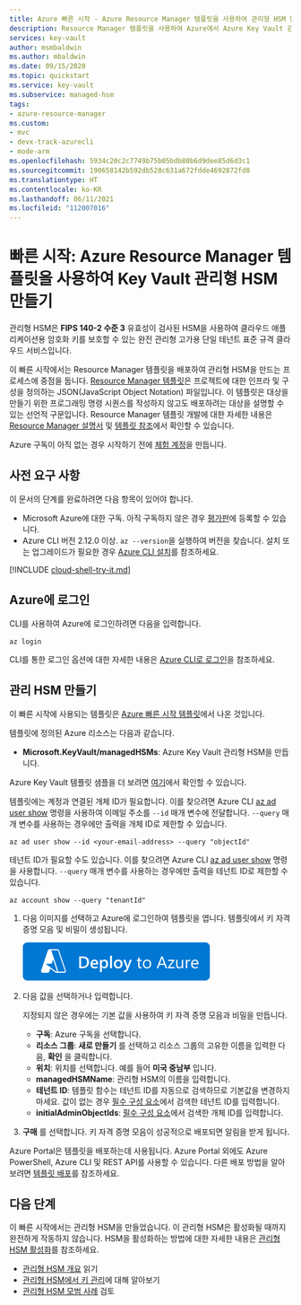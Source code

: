 ```yaml
---
title: Azure 빠른 시작 - Azure Resource Manager 템플릿을 사용하여 관리형 HSM 만들기
description: Resource Manager 템플릿을 사용하여 Azure에서 Azure Key Vault 관리형 HSM을 만드는 방법을 보여주는 빠른 시작
services: key-vault
author: msmbaldwin
ms.author: mbaldwin
ms.date: 09/15/2020
ms.topic: quickstart
ms.service: key-vault
ms.subservice: managed-hsm
tags:
- azure-resource-manager
ms.custom:
- mvc
- devx-track-azurecli
- mode-arm
ms.openlocfilehash: 5934c20c2c7749b75b05bdb80b6d9dee85d6d3c1
ms.sourcegitcommit: 190658142b592db528c631a672fdde4692872fd8
ms.translationtype: HT
ms.contentlocale: ko-KR
ms.lasthandoff: 06/11/2021
ms.locfileid: "112007016"
---
```

# <a name="quickstart-create-an-key-vault-managed-hsm-using-an-azure-resource-manager-template"></a>빠른 시작: Azure Resource Manager 템플릿을 사용하여 Key Vault 관리형 HSM 만들기

관리형 HSM은 **FIPS 140-2 수준 3** 유효성이 검사된 HSM을 사용하여 클라우드 애플리케이션용 암호화 키를 보호할 수 있는 완전 관리형 고가용 단일 테넌트 표준 규격 클라우드 서비스입니다.  

이 빠른 시작에서는 Resource Manager 템플릿을 배포하여 관리형 HSM을 만드는 프로세스에 중점을 둡니다.  [Resource Manager 템플릿](../../azure-resource-manager/templates/overview.md)은 프로젝트에 대한 인프라 및 구성을 정의하는 JSON(JavaScript Object Notation) 파일입니다. 이 템플릿은 대상을 만들기 위한 프로그래밍 명령 시퀀스를 작성하지 않고도 배포하려는 대상을 설명할 수 있는 선언적 구문입니다. Resource Manager 템플릿 개발에 대한 자세한 내용은 [Resource Manager 설명서](../../azure-resource-manager/index.yml) 및 [템플릿 참조](/azure/templates/microsoft.keyvault/allversions)에서 확인할 수 있습니다.

Azure 구독이 아직 없는 경우 시작하기 전에 [체험 계정](https://azure.microsoft.com/free/?WT.mc_id=A261C142F)을 만듭니다.

## <a name="prerequisites"></a>사전 요구 사항

이 문서의 단계를 완료하려면 다음 항목이 있어야 합니다.

- Microsoft Azure에 대한 구독. 아직 구독하지 않은 경우 [평가판](https://azure.microsoft.com/pricing/free-trial)에 등록할 수 있습니다.
- Azure CLI 버전 2.12.0 이상. `az --version`을 실행하여 버전을 찾습니다. 설치 또는 업그레이드가 필요한 경우 [Azure CLI 설치]( /cli/azure/install-azure-cli)를 참조하세요.


[!INCLUDE [cloud-shell-try-it.md](../../../includes/cloud-shell-try-it.md)]

## <a name="sign-in-to-azure"></a>Azure에 로그인

CLI를 사용하여 Azure에 로그인하려면 다음을 입력합니다.

```azurecli
az login
```

CLI를 통한 로그인 옵션에 대한 자세한 내용은 [Azure CLI로 로그인](/cli/azure/authenticate-azure-cli)을 참조하세요.

## <a name="create-a-manage-hsm"></a>관리 HSM 만들기

이 빠른 시작에 사용되는 템플릿은 [Azure 빠른 시작 템플릿](https://azure.microsoft.com/resources/templates/managed-hsm-create/)에서 나온 것입니다.

템플릿에 정의된 Azure 리소스는 다음과 같습니다.

* **Microsoft.KeyVault/managedHSMs**: Azure Key Vault 관리형 HSM을 만듭니다.

Azure Key Vault 템플릿 샘플을 더 보려면 [여기](https://azure.microsoft.com/resources/templates/?resourceType=Microsoft.Keyvault)에서 확인할 수 있습니다.

템플릿에는 계정과 연결된 개체 ID가 필요합니다. 이를 찾으려면 Azure CLI [az ad user show](/cli/azure/ad/user#az_ad_user_show) 명령을 사용하여 이메일 주소를 `--id` 매개 변수에 전달합니다. `--query` 매개 변수를 사용하는 경우에만 출력을 개체 ID로 제한할 수 있습니다.

```azurecli-interactive
az ad user show --id <your-email-address> --query "objectId"
```

테넌트 ID가 필요할 수도 있습니다. 이를 찾으려면 Azure CLI [az ad user show](/cli/azure/account#az_account_show) 명령을 사용합니다. `--query` 매개 변수를 사용하는 경우에만 출력을 테넌트 ID로 제한할 수 있습니다.

 ```azurecli-interactive
 az account show --query "tenantId"
 ```

1. 다음 이미지를 선택하고 Azure에 로그인하여 템플릿을 엽니다. 템플릿에서 키 자격 증명 모음 및 비밀이 생성됩니다.

    <a href="https://portal.azure.com/#create/Microsoft.Template/uri/https%3A%2F%2Fraw.githubusercontent.com%2FAzure%2Fazure-quickstart-templates%2F%2Fmaster%2Fquickstarts%2Fmicrosoft.keyvault%2Fmanaged-hsm-create%2Fazuredeploy.json"><img src="../media/deploy-to-azure.svg" alt="deploy to azure"/></a>

2. 다음 값을 선택하거나 입력합니다.

    지정되지 않은 경우에는 기본 값을 사용하여 키 자격 증명 모음과 비밀을 만듭니다.

    - **구독**: Azure 구독을 선택합니다.
    - **리소스 그룹**: **새로 만들기** 를 선택하고 리소스 그룹의 고유한 이름을 입력한 다음, **확인** 을 클릭합니다.
    - **위치**: 위치를 선택합니다. 예를 들어 **미국 중남부** 입니다.
    - **managedHSMName**: 관리형 HSM의 이름을 입력합니다.
    - **테넌트 ID**: 템플릿 함수는 테넌트 ID를 자동으로 검색하므로 기본값을 변경하지 마세요.  값이 없는 경우 [필수 구성 요소](#prerequisites)에서 검색한 테넌트 ID를 입력합니다.
    * **initialAdminObjectIds**: [필수 구성 요소](#prerequisites)에서 검색한 개체 ID를 입력합니다.

3. **구매** 를 선택합니다. 키 자격 증명 모음이 성공적으로 배포되면 알림을 받게 됩니다.

Azure Portal은 템플릿을 배포하는데 사용됩니다. Azure Portal 외에도 Azure PowerShell, Azure CLI 및 REST API를 사용할 수 있습니다. 다른 배포 방법을 알아보려면 [템플릿 배포](../../azure-resource-manager/templates/deploy-powershell.md)를 참조하세요.

## <a name="next-steps"></a>다음 단계

이 빠른 시작에서는 관리형 HSM을 만들었습니다. 이 관리형 HSM은 활성화될 때까지 완전하게 작동하지 않습니다. HSM을 활성화하는 방법에 대한 자세한 내용은 [관리형 HSM 활성화](quick-create-cli.md#activate-your-managed-hsm)를 참조하세요.

- [관리형 HSM 개요](overview.md) 읽기
- [관리형 HSM에서 키 관리](key-management.md)에 대해 알아보기
- [관리형 HSM 모범 사례](best-practices.md) 검토
